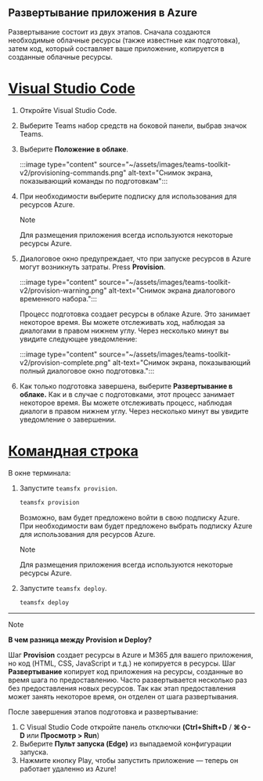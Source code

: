 ## <a name="deploy-your-app-to-azure"></a>Развертывание приложения в Azure

Развертывание состоит из двух этапов.  Сначала создаются необходимые облачные ресурсы (также известные как подготовка), затем код, который составляет ваше приложение, копируется в созданные облачные ресурсы.

# <a name="visual-studio-code"></a>[Visual Studio Code](#tab/vscode)

1. Откройте Visual Studio Code.
1. Выберите Teams набор средств на боковой панели, выбрав значок Teams.
1. Выберите **Положение в облаке**.

   :::image type="content" source="~/assets/images/teams-toolkit-v2/provisioning-commands.png" alt-text="Снимок экрана, показывающий команды по подготовкам":::

1. При необходимости выберите подписку для использования для ресурсов Azure.

   > [!NOTE]
   > Для размещения приложения всегда используются некоторые ресурсы Azure.

1. Диалоговое окно предупреждает, что при запуске ресурсов в Azure могут возникнуть затраты.  Press **Provision**.

   :::image type="content" source="~/assets/images/teams-toolkit-v2/provision-warning.png" alt-text="Снимок экрана диалогового временного набора.":::

   Процесс подготовка создает ресурсы в облаке Azure. Это занимает некоторое время. Вы можете отслеживать ход, наблюдая за диалогами в правом нижнем углу. Через несколько минут вы увидите следующее уведомление:

   :::image type="content" source="~/assets/images/teams-toolkit-v2/provision-complete.png" alt-text="Снимок экрана, показывающий полный диалоговое окно подготовка.":::

1. Как только подготовка завершена, выберите **Развертывание в облаке.**  Как и в случае с подготовками, этот процесс занимает некоторое время.  Вы можете отслеживать процесс, наблюдая диалоги в правом нижнем углу. Через несколько минут вы увидите уведомление о завершении.

# <a name="command-line"></a>[Командная строка](#tab/cli)

В окне терминала:

1. Запустите `teamsfx provision`.

   ``` bash
   teamsfx provision
   ```

   Возможно, вам будет предложено войти в свою подписку Azure. При необходимости вам будет предложено выбрать подписку Azure для использования для ресурсов Azure.

   > [!NOTE]
   > Для размещения приложения всегда используются некоторые ресурсы Azure.

1. Запустите `teamsfx deploy`.

   ``` bash
   teamsfx deploy
   ```

---

> [!NOTE]
> **В чем разница между Provision и Deploy?**
>
> Шаг **Provision** создает ресурсы в Azure и M365 для вашего приложения, но код (HTML, CSS, JavaScript и т.д.) не копируется в ресурсы. Шаг **Развертывание** копирует код приложения на ресурсы, созданные во время шага по предоставлению. Часто развертывается несколько раз без предоставления новых ресурсов. Так как этап предоставления может занять некоторое время, он отделен от шага развертывания.

После завершения этапов подготовка и развертывание:

1. С Visual Studio Code откройте панель отключки **(Ctrl+Shift+D**  /  **⌘⇧-D** или **Просмотр > Run**)
1. Выберите **Пульт запуска (Edge)** из выпадаемой конфигурации запуска.
1. Нажмите кнопку Play, чтобы запустить приложение — теперь он работает удаленно из Azure!
